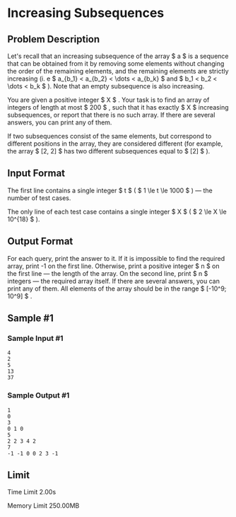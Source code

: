 # Increasing Subsequences

## Problem Description

Let's recall that an increasing subsequence of the array $ a $ is a sequence that can be obtained from it by removing some elements without changing the order of the remaining elements, and the remaining elements are strictly increasing (i. e $ a_{b_1} < a_{b_2} < \dots < a_{b_k} $ and $ b_1 < b_2 < \dots < b_k $ ). Note that an empty subsequence is also increasing.

You are given a positive integer $ X $ . Your task is to find an array of integers of length at most $ 200 $ , such that it has exactly $ X $ increasing subsequences, or report that there is no such array. If there are several answers, you can print any of them.

If two subsequences consist of the same elements, but correspond to different positions in the array, they are considered different (for example, the array $ [2, 2] $ has two different subsequences equal to $ [2] $ ).

## Input Format

The first line contains a single integer $ t $ ( $ 1 \le t \le 1000 $ ) — the number of test cases.

The only line of each test case contains a single integer $ X $ ( $ 2 \le X \le 10^{18} $ ).

## Output Format

For each query, print the answer to it. If it is impossible to find the required array, print -1 on the first line. Otherwise, print a positive integer $ n $ on the first line — the length of the array. On the second line, print $ n $ integers — the required array itself. If there are several answers, you can print any of them. All elements of the array should be in the range $ [-10^9; 10^9] $ .

## Sample #1

### Sample Input #1

```
4
2
5
13
37
```

### Sample Output #1

```
1
0
3
0 1 0
5
2 2 3 4 2
7
-1 -1 0 0 2 3 -1
```

## Limit



Time Limit
2.00s

Memory Limit
250.00MB